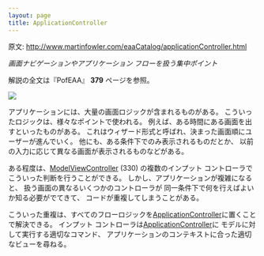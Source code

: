 ```yaml
---
layout: page
title: ApplicationController
---
```


原文: http://www.martinfowler.com/eaaCatalog/applicationController.html

*画面ナビゲーションやアプリケーション フローを扱う集中ポイント*

解説の全文は『PofEAA』 **379** ページを参照。

![](http://www.martinfowler.com/eaaCatalog/appControllerSketch.gif)

アプリケーションには、大量の画面ロジックが含まれるものがある。
こういったロジックは、様々なポイントで使われる。
例えば、ある時間にある画面を出すといったものがある。
これはウィザード形式と呼ばれ、決まった画面順にユーザーが進んでいく。
他にも、ある条件下でのみ表示されるものだとか、
以前の入力に応じて異なる画面が表示されるものなどがある。

ある程度は、[ModelViewController](ModelViewController) (330) の複数のインプット コントローラでこういった判断を行うことができる。
しかし、アプリケーションが複雑になると、
扱う画面の異なるいくつかのコントローラが
同一条件下で何を行えばよいか知る必要がでてきて、
コードが重複してしまうことがある。

こういった重複は、すべてのフローロジックを[ApplicationController](ApplicationController)に置くことで解決できる。
インプット コントローラは[ApplicationController](ApplicationController)に
モデルに対して実行する適切なコマンド、
アプリケーションのコンテキストに合った適切なビューを尋ねる。
